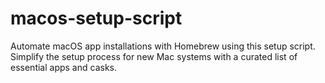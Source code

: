 # macos-setup-script
Automate macOS app installations with Homebrew using this setup script. Simplify the setup process for new Mac systems with a curated list of essential apps and casks.
